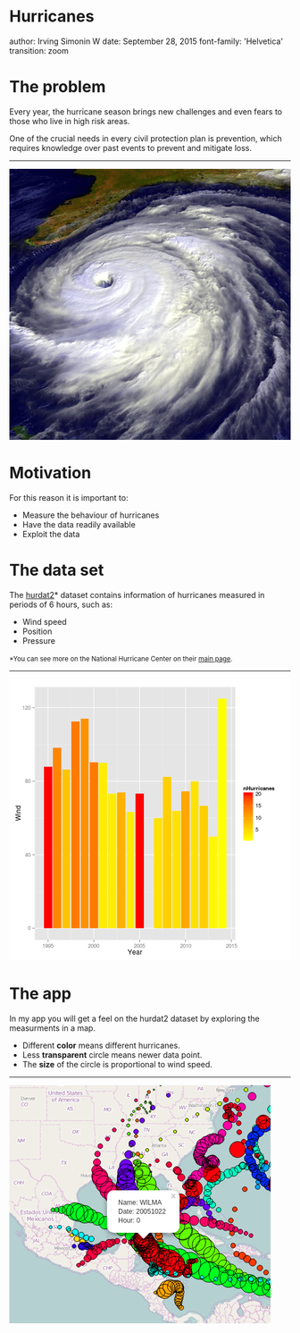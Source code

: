 Hurricanes
========================================================
author: Irving Simonin W
date: September 28, 2015
font-family: 'Helvetica'
transition: zoom

The problem
========================================================

Every year, the hurricane season brings new challenges and even fears to those who live in high risk areas.

One of the crucial needs in every civil protection plan is prevention, which requires knowledge over past events to prevent and mitigate loss. 
***
![Hurricane yeah](Hurricanes-figure/hurricane_depth.jpg)


Motivation
========================================================
For this reason it is important to:
* Measure the behaviour of hurricanes
* Have the data readily available
* Exploit the data


The data set
========================================================
The [hurdat2](http://www.nhc.noaa.gov/data/hurdat/hurdat2-format-atlantic.pdf)* dataset contains information of hurricanes measured in periods of 6 hours, such as:

* Wind speed
* Position
* Pressure

<small>*You can see more on the National Hurricane Center on their [main page](http://www.nhc.noaa.gov/).</small>

***


![plot of chunk unnamed-chunk-2](Hurricanes-figure/unnamed-chunk-2-1.png) 

The app
========================================================
In my app you will get a feel on the hurdat2 dataset by exploring the measurments in a map.
* Different **color** means different hurricanes.
* Less **transparent** circle means newer data point.
* The **size** of the circle is proportional to wind speed.

***
![App yeah](Hurricanes-figure/app-img.png)
